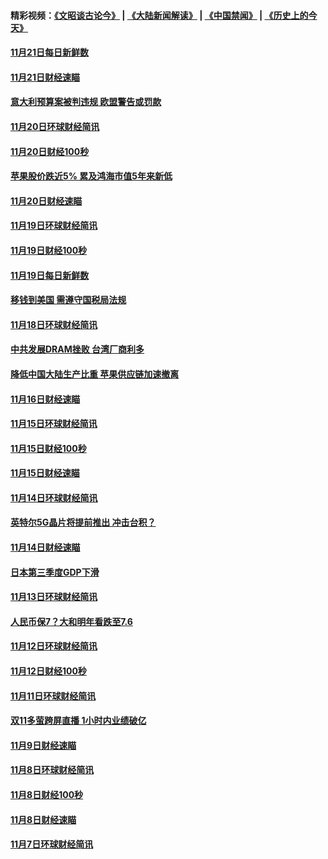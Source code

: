 #### 精彩视频：[《文昭谈古论今》](https://github.com/gfw-breaker/wenzhao/blob/master/README.md?t=11220932?t=11220634) | [《大陆新闻解读》](https://github.com/gfw-breaker/ntdtv-comedy/blob/master/README.md?t=11220932?t=11220634) | [《中国禁闻》](https://github.com/gfw-breaker/ntdtv-news/blob/master/README.md?t=11220932?t=11220634) | [《历史上的今天》](https://github.com/gfw-breaker/today-in-history/blob/master/README.md?t=11220932?t=11220634) 

#### [11月21日每日新鲜数](../pages/news208/a1400288.md?t=11220932?t=11220634) 

#### [11月21日财经速瞄](../pages/news208/a1400286.md?t=11220932?t=11220634) 

#### [意大利预算案被判违规 欧盟警告或罚款](../pages/news208/a1400280.md?t=11220932?t=11220634) 

#### [11月20日环球财经简讯](../pages/news208/a1400248.md?t=11220932?t=11220634) 

#### [11月20日财经100秒](../pages/news208/a1400231.md?t=11220932?t=11220634) 

#### [苹果股价跌近5% 累及鸿海市值5年来新低](../pages/news208/a1400185.md?t=11220932?t=11220634) 

#### [11月20日财经速瞄](../pages/news208/a1400144.md?t=11220932?t=11220634) 

#### [11月19日环球财经简讯](../pages/news208/a1400102.md?t=11220932?t=11220634) 

#### [11月19日财经100秒](../pages/news208/a1400084.md?t=11220932?t=11220634) 

#### [11月19日每日新鲜数](../pages/news208/a1399985.md?t=11220932?t=11220634) 

#### [移钱到美国 需遵守国税局法规](../pages/news208/a1399928.md?t=11220932?t=11220634) 

#### [11月18日环球财经简讯](../pages/news208/a1399951.md?t=11220932?t=11220634) 

#### [中共发展DRAM挫败 台湾厂商利多](../pages/news208/a1399927.md?t=11220932?t=11220634) 

#### [降低中国大陆生产比重 苹果供应链加速撤离](../pages/news208/a1399810.md?t=11220932?t=11220634) 

#### [11月16日财经速瞄](../pages/news208/a1399651.md?t=11220932?t=11220634) 

#### [11月15日环球财经简讯](../pages/news208/a1399607.md?t=11220932?t=11220634) 

#### [11月15日财经100秒](../pages/news208/a1399597.md?t=11220932?t=11220634) 

#### [11月15日财经速瞄](../pages/news208/a1399510.md?t=11220932?t=11220634) 

#### [11月14日环球财经简讯](../pages/news208/a1399463.md?t=11220932?t=11220634) 

#### [英特尔5G晶片将提前推出 冲击台积？](../pages/news208/a1399449.md?t=11220932?t=11220634) 

#### [11月14日财经速瞄](../pages/news208/a1399351.md?t=11220932?t=11220634) 

#### [日本第三季度GDP下滑](../pages/news208/a1399321.md?t=11220932?t=11220634) 

#### [11月13日环球财经简讯](../pages/news208/a1399307.md?t=11220932?t=11220634) 

#### [人民币保7？大和明年看跌至7.6](../pages/news208/a1399186.md?t=11220932?t=11220634) 

#### [11月12日环球财经简讯](../pages/news208/a1399165.md?t=11220932?t=11220634) 

#### [11月12日财经100秒](../pages/news208/a1399159.md?t=11220932?t=11220634) 

#### [11月11日环球财经简讯](../pages/news208/a1399019.md?t=11220932?t=11220634) 

#### [双11多萤跨屏直播 1小时内业绩破亿](../pages/news208/a1399006.md?t=11220932?t=11220634) 

#### [11月9日财经速瞄](../pages/news208/a1398742.md?t=11220932?t=11220634) 

#### [11月8日环球财经简讯](../pages/news208/a1398716.md?t=11220932?t=11220634) 

#### [11月8日财经100秒](../pages/news208/a1398701.md?t=11220932?t=11220634) 

#### [11月8日财经速瞄](../pages/news208/a1398608.md?t=11220932?t=11220634) 

#### [11月7日环球财经简讯](../pages/news208/a1398563.md?t=11220932?t=11220634) 

